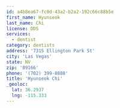 ```yaml
---
id: a4b8ea67-fc0d-43a2-b2a2-192c66c88b5e
first_name: Hyunseok
last_name: Chi
license: DDS
services:
  - dentist
category: dentists
address: '7315 Ellington Park St'
city: 'Las Vegas'
state: NV
zip: '89166'
phone: '(702) 399-8888'
title: 'Hyunseok Chi'
_geoloc:
  lat: 36.2937
  lng: -115.333
---
```


